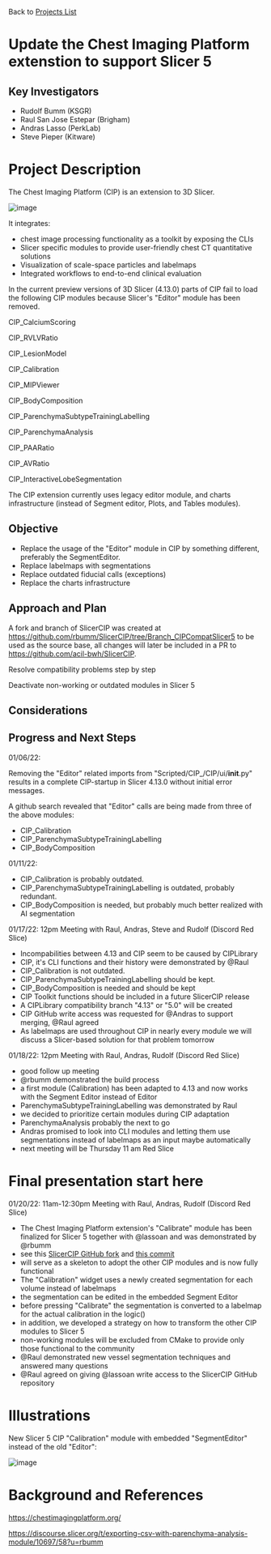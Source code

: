 Back to [Projects List](../../README.md#ProjectsList)

# Update the Chest Imaging Platform extenstion to support Slicer 5

## Key Investigators

- Rudolf Bumm  (KSGR)
- Raul San Jose Estepar (Brigham)
- Andras Lasso (PerkLab)
- Steve Pieper (Kitware)

# Project Description

<!-- Add a short paragraph describing the project. -->
The Chest Imaging Platform (CIP) is an extension to 3D Slicer. 

![image](https://user-images.githubusercontent.com/18140094/149629677-6bea2a6f-835d-4ae8-8955-71995e7e716d.png)

It integrates: 
- chest image processing functionality as a toolkit by exposing the CLIs
- Slicer specific modules to provide user-friendly chest CT quantitative solutions
- Visualization of scale-space particles and labelmaps
- Integrated workflows to end-to-end clinical evaluation

In the current preview versions of 3D Slicer (4.13.0) parts of CIP fail to load the following CIP modules because Slicer's "Editor" module has been removed.    

CIP_CalciumScoring

CIP_RVLVRatio

CIP_LesionModel

CIP_Calibration

CIP_MIPViewer

CIP_BodyComposition

CIP_ParenchymaSubtypeTrainingLabelling

CIP_ParenchymaAnalysis

CIP_PAARatio

CIP_AVRatio

CIP_InteractiveLobeSegmentation

The CIP extension currently uses legacy editor module, and charts infrastructure (instead of Segment editor, Plots, and Tables modules).

## Objective

- Replace the usage of the "Editor" module in CIP by something different, preferably the SegmentEditor. 
- Replace labelmaps with segmentations
- Replace outdated fiducial calls (exceptions) 
- Replace the charts infrastructure


## Approach and Plan

A fork and branch of SlicerCIP was created at https://github.com/rbumm/SlicerCIP/tree/Branch_CIPCompatSlicer5 to be used as the source base, all changes will later be included in a PR to https://github.com/acil-bwh/SlicerCIP.   

Resolve compatibility problems step by step 

Deactivate non-working or outdated modules in Slicer 5

## Considerations 

## Progress and Next Steps

01/06/22:

Removing the "Editor" related imports from "Scripted/CIP_/CIP/ui/__init__.py" results in a complete CIP-startup in Slicer 4.13.0 without initial error messages. 

A github search revealed that "Editor" calls are being made from three of the above modules:  

- CIP_Calibration
- CIP_ParenchymaSubtypeTrainingLabelling
- CIP_BodyComposition 

01/11/22: 

- CIP_Calibration is probably outdated.
- CIP_ParenchymaSubtypeTrainingLabelling is outdated, probably redundant. 
- CIP_BodyComposition is needed, but probably much better realized with AI segmentation 

01/17/22: 12pm Meeting with Raul, Andras, Steve and Rudolf (Discord Red Slice)

- Incompabilities between 4.13 and CIP seem to be caused by CIPLibrary 
- CIP, it's CLI functions and their history were demonstrated by @Raul
- CIP_Calibration is not outdated.
- CIP_ParenchymaSubtypeTrainingLabelling should be kept. 
- CIP_BodyComposition is needed and should be kept
- CIP Toolkit functions should be included in a future SlicerCIP release
- A CIPLibrary compatibility branch "4.13" or "5.0" will be created 
- CIP GitHub write access was requested for @Andras to support merging, @Raul agreed 
- As labelmaps are used throughout CIP in nearly every module we will discuss a Slicer-based solution for that problem tomorrow 
  
01/18/22: 12pm Meeting with Raul, Andras, Rudolf (Discord Red Slice)

- good follow up meeting
- @rbumm demonstrated the build process
- a first module (Calibration) has been adapted to 4.13 and now works with the Segment Editor instead of Editor
- ParenchymaSubtypeTrainingLabelling was demonstrated by Raul
- we decided to prioritize certain modules during CIP adaptation
- ParenchymaAnalysis probably the next to go
- Andras promised to look into CLI modules and letting them use segmentations instead of labelmaps as an input maybe automatically  
- next meeting will be Thursday 11 am Red Slice

# Final presentation start here

01/20/22: 11am-12:30pm Meeting with Raul, Andras, Rudolf (Discord Red Slice)

- The Chest Imaging Platform extension's "Calibrate" module has been finalized for Slicer 5 together with @lassoan and was demonstrated by @rbumm
-  see this [SlicerCIP GitHub fork](https://github.com/rbumm/SlicerCIP/tree/Branch_CIPCompatSlicer5) and [this commit](https://github.com/rbumm/SlicerCIP/commit/86c8173639a2ecc3c08993fa311625bec51378c9) 
- will serve  as a skeleton to adopt the other CIP modules and is now fully functional
- The "Calibration" widget uses a newly created segmentation for each volume instead of labelmaps
- the segmentation can be edited in the embedded Segment Editor
- before pressing "Calibrate" the segmentation is converted to a labelmap for the actual calibration in the logic()  
- in addition, we developed a strategy on how to transform the other CIP modules to Slicer 5
- non-working modules will be excluded from CMake to provide only those functional to the community
- @Raul demonstrated new vessel segmentation techniques and answered many questions
- @Raul agreed on giving @lassoan write access to the SlicerCIP GitHub repository 

# Illustrations


New Slicer 5 CIP "Calibration" module with embedded "SegmentEditor" instead of the old "Editor":


![image](https://user-images.githubusercontent.com/18140094/150400506-d357ac15-55ef-4f28-a0f6-00cd511b8183.png)


# Background and References

https://chestimagingplatform.org/

https://discourse.slicer.org/t/exporting-csv-with-parenchyma-analysis-module/10697/58?u=rbumm



